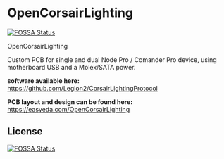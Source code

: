 # OpenCorsairLighting
[![FOSSA Status](https://app.fossa.io/api/projects/git%2Bgithub.com%2FMcHauge%2FOpenCorsairLighting.svg?type=shield)](https://app.fossa.io/projects/git%2Bgithub.com%2FMcHauge%2FOpenCorsairLighting?ref=badge_shield)

OpenCorsairLighting

Custom PCB for single and dual Node Pro / Comander Pro device, using motherboard USB and a Molex/SATA power.

**software available here:** https://github.com/Legion2/CorsairLightingProtocol

**PCB layout and design can be found here:** https://easyeda.com/OpenCorsairLighting


## License
[![FOSSA Status](https://app.fossa.io/api/projects/git%2Bgithub.com%2FMcHauge%2FOpenCorsairLighting.svg?type=large)](https://app.fossa.io/projects/git%2Bgithub.com%2FMcHauge%2FOpenCorsairLighting?ref=badge_large)